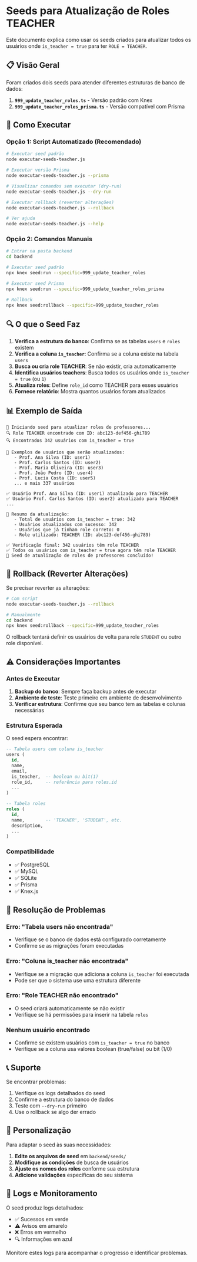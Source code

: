 # Seeds para Atualização de Roles TEACHER

Este documento explica como usar os seeds criados para atualizar todos os usuários onde `is_teacher = true` para ter `ROLE = TEACHER`.

## 📋 Visão Geral

Foram criados dois seeds para atender diferentes estruturas de banco de dados:

1. **`999_update_teacher_roles.ts`** - Versão padrão com Knex
2. **`999_update_teacher_roles_prisma.ts`** - Versão compatível com Prisma

## 🚀 Como Executar

### Opção 1: Script Automatizado (Recomendado)

```bash
# Executar seed padrão
node executar-seeds-teacher.js

# Executar versão Prisma
node executar-seeds-teacher.js --prisma

# Visualizar comandos sem executar (dry-run)
node executar-seeds-teacher.js --dry-run

# Executar rollback (reverter alterações)
node executar-seeds-teacher.js --rollback

# Ver ajuda
node executar-seeds-teacher.js --help
```

### Opção 2: Comandos Manuais

```bash
# Entrar na pasta backend
cd backend

# Executar seed padrão
npx knex seed:run --specific=999_update_teacher_roles

# Executar seed Prisma
npx knex seed:run --specific=999_update_teacher_roles_prisma

# Rollback
npx knex seed:rollback --specific=999_update_teacher_roles
```

## 🔍 O que o Seed Faz

1. **Verifica a estrutura do banco**: Confirma se as tabelas `users` e `roles` existem
2. **Verifica a coluna `is_teacher`**: Confirma se a coluna existe na tabela `users`
3. **Busca ou cria role TEACHER**: Se não existir, cria automaticamente
4. **Identifica usuários teachers**: Busca todos os usuários onde `is_teacher = true` (ou `1`)
5. **Atualiza roles**: Define `role_id` como TEACHER para esses usuários
6. **Fornece relatório**: Mostra quantos usuários foram atualizados

## 📊 Exemplo de Saída

```
🔄 Iniciando seed para atualizar roles de professores...
🔍 Role TEACHER encontrado com ID: abc123-def456-ghi789
🔍 Encontrados 342 usuários com is_teacher = true

📝 Exemplos de usuários que serão atualizados:
   - Prof. Ana Silva (ID: user1)
   - Prof. Carlos Santos (ID: user2)
   - Prof. Maria Oliveira (ID: user3)
   - Prof. João Pedro (ID: user4)
   - Prof. Lucia Costa (ID: user5)
   ... e mais 337 usuários

✅ Usuário Prof. Ana Silva (ID: user1) atualizado para TEACHER
✅ Usuário Prof. Carlos Santos (ID: user2) atualizado para TEACHER
...

🎯 Resumo da atualização:
   - Total de usuários com is_teacher = true: 342
   - Usuários atualizados com sucesso: 342
   - Usuários que já tinham role correto: 0
   - Role utilizado: TEACHER (ID: abc123-def456-ghi789)

✅ Verificação final: 342 usuários têm role TEACHER
✅ Todos os usuários com is_teacher = true agora têm role TEACHER
🏁 Seed de atualização de roles de professores concluído!
```

## 🔄 Rollback (Reverter Alterações)

Se precisar reverter as alterações:

```bash
# Com script
node executar-seeds-teacher.js --rollback

# Manualmente
cd backend
npx knex seed:rollback --specific=999_update_teacher_roles
```

O rollback tentará definir os usuários de volta para role `STUDENT` ou outro role disponível.

## ⚠️ Considerações Importantes

### Antes de Executar

1. **Backup do banco**: Sempre faça backup antes de executar
2. **Ambiente de teste**: Teste primeiro em ambiente de desenvolvimento
3. **Verificar estrutura**: Confirme que seu banco tem as tabelas e colunas necessárias

### Estrutura Esperada

O seed espera encontrar:

```sql
-- Tabela users com coluna is_teacher
users (
  id,
  name,
  email,
  is_teacher,  -- boolean ou bit(1)
  role_id,     -- referência para roles.id
  ...
)

-- Tabela roles
roles (
  id,
  name,        -- 'TEACHER', 'STUDENT', etc.
  description,
  ...
)
```

### Compatibilidade

- ✅ PostgreSQL
- ✅ MySQL
- ✅ SQLite
- ✅ Prisma
- ✅ Knex.js

## 🐛 Resolução de Problemas

### Erro: "Tabela users não encontrada"
- Verifique se o banco de dados está configurado corretamente
- Confirme se as migrações foram executadas

### Erro: "Coluna is_teacher não encontrada"
- Verifique se a migração que adiciona a coluna `is_teacher` foi executada
- Pode ser que o sistema use uma estrutura diferente

### Erro: "Role TEACHER não encontrado"
- O seed criará automaticamente se não existir
- Verifique se há permissões para inserir na tabela `roles`

### Nenhum usuário encontrado
- Confirme se existem usuários com `is_teacher = true` no banco
- Verifique se a coluna usa valores boolean (true/false) ou bit (1/0)

## 📞 Suporte

Se encontrar problemas:

1. Verifique os logs detalhados do seed
2. Confirme a estrutura do banco de dados
3. Teste com `--dry-run` primeiro
4. Use o rollback se algo der errado

## 🔧 Personalização

Para adaptar o seed às suas necessidades:

1. **Edite os arquivos de seed** em `backend/seeds/`
2. **Modifique as condições** de busca de usuários
3. **Ajuste os nomes dos roles** conforme sua estrutura
4. **Adicione validações** específicas do seu sistema

## 📝 Logs e Monitoramento

O seed produz logs detalhados:
- ✅ Sucessos em verde
- ⚠️ Avisos em amarelo  
- ❌ Erros em vermelho
- 🔍 Informações em azul

Monitore estes logs para acompanhar o progresso e identificar problemas. 